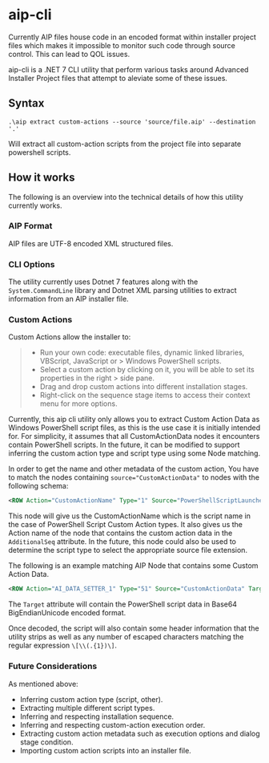 # aip-cli

Currently AIP files house code in an encoded format within installer project files which makes it impossible to monitor such code through source control. This can lead to QOL issues.

aip-cli is a .NET 7 CLI utility that perform various tasks around Advanced Installer Project files that attempt to aleviate some of these issues.

## Syntax

`.\aip extract custom-actions --source 'source/file.aip' --destination '.'`

Will extract all custom-action scripts from the project file into separate powershell scripts.

## How it works

The following is an overview into the technical details of how this utility currently works.

### AIP Format

AIP files are UTF-8 encoded XML structured files.

### CLI Options

The utility currently uses Dotnet 7 features along with the `System.CommandLine` library and Dotnet XML parsing utilities to extract information from an AIP installer file.

### Custom Actions

Custom Actions allow the installer to:

> - Run your own code: executable files, dynamic linked libraries, VBScript, JavaScript or > Windows PowerShell scripts.
> - Select a custom action by clicking on it, you will be able to set its properties in the right > side pane.
> - Drag and drop custom actions into different installation stages.
> - Right-click on the sequence stage items to access their context menu for more options.

Currently, this aip cli utility only allows you to extract Custom Action Data as Windows PowerShell script files, as this is the use case it is initially intended for. For simplicity, it assumes that all CustomActionData nodes it encounters contain PowerShell scripts. In the future, it can be modified to support inferring the custom action type and script type using some Node matching.

In order to get the name and other metadata of the custom action, You have to match the nodes containing `source="CustomActionData"` to nodes with the following schema:

```xml
<ROW Action="CustomActionName" Type="1" Source="PowerShellScriptLauncher.dll" Target="RunPowerShellScript" Options="1" AdditionalSeq="AI_DATA_SETTER_1"/>
```

This node will give us the CustomActionName which is the script name in the case of PowerShell Script Custom Action types. It also gives us the Action name of the node that contains the custom action data in the `AdditionalSeq` attribute. In the future, this node could also be used to determine the script type to select the appropriate source file extension.

The following is an example matching AIP Node that contains some Custom Action Data.

```xml
<ROW Action="AI_DATA_SETTER_1" Type="51" Source="CustomActionData" Target="SCRIPT_DATA"/>
```

The `Target` attribute will contain the PowerShell script data in Base64 BigEndianUnicode encoded format.

Once decoded, the script will also contain some header information that the utility strips as well as any number of escaped characters matching the regular expression `\[\\(.{1})\]`.

### Future Considerations

As mentioned above:

- Inferring custom action type (script, other).
- Extracting multiple different script types.
- Inferring and respecting installation sequence.
- Inferring and respecting custom-action execution order.
- Extracting custom action metadata such as execution options and dialog stage condition.
- Importing custom action scripts into an installer file.
